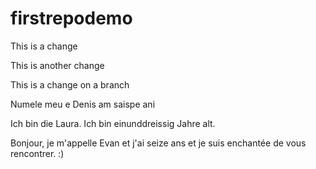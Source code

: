 # firstrepodemo

This is a change

This is another change 

This is a change on a branch

Numele meu e Denis am saispe ani

Ich bin die Laura.
Ich bin einunddreissig Jahre alt.


Bonjour, je m'appelle Evan et j'ai seize ans et je suis enchantée de vous rencontrer. :)
